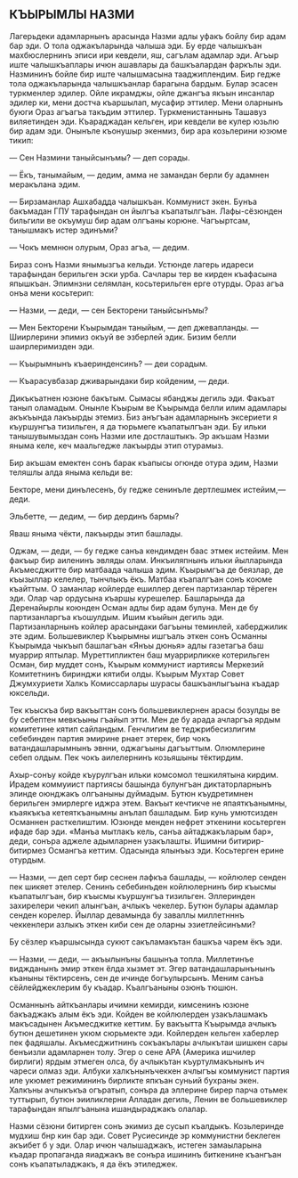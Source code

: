 ## КЪЫРЫМЛЫ НАЗМИ

Лагерьдеки адамларнынъ арасында Назми адлы уфакъ бойлу бир адам бар эди.
О тола оджакъларында чалыша эди.
Бу ерде чалышкъан махбюслернинъ эписи ири кевдели, яш, сагълам адамлар эди.
Агъыр иште чалышкъаплары ичюн ашавлары да башкъалардан фаркълы эди.
Назмининъ бойле бир иште чалышмасына тааджиплендим.
Бир гедже тола оджакъларында чалышкъанлар барагына бардым.
Булар эсасен туркменлер эдилер.
Ойле икрамджы, ойле джангъа якъын инсанлар эдилер ки, мени достча къаршылап, мусафир эттилер.
Мени оларнынъ буюги Ораз агъагъа такъдим эттилер.
Туркменистаннынь Ташавуз виляетинден эди.
Къараджадан кельген, ири кевдели ве кулер юзьлю бир адам эди.
Онынъле къонушыр экенмиз, бир ара козьлерини юзюме тикип:

— Сен Назмини таныйсынъмы? — деп сорады.

— Ёкъ, танымайым, — дедим, амма не замандан берли бу адамнен меракълана эдим.

— Бирзаманлар Ашхабадда чалышкъан.
Коммунист экен.
Бунъа бакъмадан ГПУ тарафындан он йылгъа къапатылгъан.
Лафы-сёзюнден бильгили ве окъумуш бир адам олгъаны корюне.
Чагъыртсам, танышмакъ истер эдинъми?

— Чокъ мемнюн олурым, Ораз агъа, — дедим.

Бираз сонъ Назми янымызгъа кельди.
Устюнде лагерь идареси тарафындан берильген эски урба.
Сачлары тер ве кирден къафасына япышкъан.
Эпимнзни селямлан, косьтерильген ерге отурды.
Ораз агъа онъа мени косьтерип:

— Назми, — деди, — сен Бекторени таныйсынъмы?

— Мен Бекторени Къырымдан таныйым, — деп джевапланды. — Шиирлерини эпимиз окъуй ве эзберлей эдик.
Бизим белли шаирлеримизден эди.

— Къырымнынъ къаеринденсинъ? — деи сорадым.

— Къарасувбазар дживарындаки бир койденим, — деди.

Дикъкъатнен юзюне бакътым.
Сымасы ябанджы дегиль эди.
Факъат танып оламадым.
Онынле Къырым ве Къырымда белли илим адамлары акъкъында лакъырды этемиз.
Биз анъгъан адамларнынъ эксериети я къуршунгъа тизильген, я да тюрьмеге къапатылгъан эди.
Бу ильки танышувымыздан сонъ Назми иле достлаштыкъ.
Эр акъшам Назми яныма келе, кеч маальгедже лакъырды этип отурамыз.

Бир акъшам емектен сонъ барак къапысы огюнде отура эдим, Назми теляшлы алда яныма кельди ве:

Бекторе, мени динълесенъ, бу гедже сенинъле дертлешмек истейим,— деди.

Эльбетте, — дедим, — бир дердинъ бармы?

Яваш яныма чёкти, лакъырды этип башлады.

Оджам, — деди, — бу гедже санъа кендимден баас этмек истейим.
Мен факъыр бир аиленинъ эвляды олам.
Инкъиляпнынъ ильки йылларында Акъмесджитте бир матбаада чалыша эдим.
Къырымгъа де беязлар, де къызыллар келелер, тынчлыкъ ёкъ.
Матбаа къапалгъан сонъ коюме къайттым.
О заманлар койлерде ешиллер деген партизанлар тёреген эди.
Олар чар ордусына къаршы курешелер.
Башларында да Деренайырлы коюнден Осман адлы бир адам булуна.
Мен де бу партизанларгъа къошулдым.
Ишим къыйын дегиль эди.
Партизанларнынъ койлер арасындаки багъыны теминлей, хаберджилик эте эдим.
Большевиклер Къырымны ишгъаль эткен сонъ Османны Къырымда чыкъып башлагъан «Янъы дюнья» адлы газетагъа баш муаррир яптылар.
Муреттипликтен баш муаррирликке котерильген Осман, бир муддет сонъ, Къырым коммунист иартиясы Меркезий Комитетнинъ биринджи кятиби олды.
Къырым Мухтар Совет Джумхуриети Халкъ Комиссарлары шурасы башкъанлыгъына къадар юксельди.

Тек къыскъа бир вакъыттан сонъ большевиклернен арасы бозулды ве бу себептен мевкъыны гъайып этти.
Мен де бу арада ачларгъа ярдым комитетине кятип сайландым.
Генчлигим ве теджрибесизлигим себебинден партия эмирине рнает этерек, бир чокъ ватандашларымнынъ эвнни, оджагъыны дагъыттым.
Олюмлерине себеп олдым.
Пек чокъ аилелернинъ козьяшыны тёктирдим.

Ахыр-сонъу койде къурулгъан ильки комсомол тешкилятына кирдим.
Ирадем коммуиист партиясы башында булунгъан диктаторларнынъ элинде оюнджакъ олгъаныны дуймадым.
Бутюн къудретимнен берильген эмирлерге иджра этем.
Вакъыт кечтикче не япаяткъанымны, къаякъкъа кетеяткъанымны анълап башладым.
Бир кунь умютсизден Османнен расткелиштим.
Юзюнде менден нефрет эткенини косьтерген ифаде бар эди.
«Манъа мытлакъ кель, санъа айтаджакъларым бар», деди, сонъра аджеле адымларнен узакълашты.
Ишимни битирир-битирмез Османгъа кеттим.
Одасында ялынъыз эди.
Косьтерген ерине отурдым.

— Назми, — деп серт бир сеснен лафкъа башлады, — койлюлер сенден пек шикяет этелер.
Сенинъ себебинъден койлюлернинъ бир къысмы къапатылгъан, бир къысмы къуршунгъа тизильген.
Эллеринден захирелери чекип алынгъан, ачлыкъ чекелер.
Бутюн булары адамлар сенден корелер.
Йыллар девамында бу заваллы миллетнннъ чеккенлери азлыкъ эткен киби сен де оларны эзиетлейсинъми?

Бу сёзлер къаршысында сукют сакъламакътан башкъа чарем ёкъ эди.

— Назми, — деди, — акъылынъны башынъа топла.
Миллетинъе виджданынъ эмир эткен ёлда хызмет эт.
Эгер ватандашларынънынъ къаныны тёктирсенъ, сен де ичинде богъулырсынъ.
Меним санъа сёйлейджеклерим бу къадар.
Къалгъаныны озюнъ тюшюн.

Османнынъ айткъанлары ичимни кемирди, кимсенинъ юзюне бакъаджакъ алым ёкъ эди.
Койден ве койлюлерден узакълашмакъ макъсадынен Акъмесджитке кеттим.
Бу вакъытта Къырымда ачлыкъ бутюн дешетинен укюм сюрьмекте эди.
Койлерден кельген хаберлер пек фадяшалы.
Акъмесджитнинъ сокъакълары ачлыкътаи шишкен сары бенъизли адамларнен толу.
Эгер о сене АРА (Америка ишчилер бирлиги) ярдым этмеген олса, бу ачлыкътан къуртулмакънынъ ич чареси олмаз эди.
Албуки халкънынъчеккен ачлыгъы коммунист партия иле укюмет режимининъ бирликте япкъан суньий бухраны экен.
Халкъны ачлыкъкъа огъратып, сонъра да эллерине бирер парча отьмек туттырып, бутюн эииликлерни Алладан дегиль, Ленин ве большевиклер тарафындан япылгъанына ишандыраджакъ олалар.

Назми сёзюни битирген сонъ экимиз де сусып къалдыкъ.
Козьлеринде мудхиш бнр кин бар эди.
Совет Русиесинде эр коммунистни беклеген акъибет б у эди.
Олар ичюн чалышаджакъ, истеген замаыларына къадар пропаганда яиаджакъ ве сонъра ишининъ биткенине къангъан сонъ къапатыладжакъ, я да ёкъ этиледжек.
